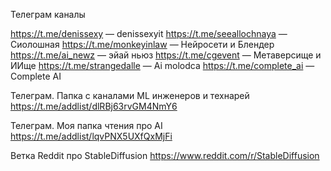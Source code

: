 
Телеграм каналы


https://t.me/denissexy — denissexyit
https://t.me/seeallochnaya — Сиолошная
https://t.me/monkeyinlaw — Нейросети и Блендер
https://t.me/ai_newz — эйай ньюз
https://t.me/cgevent — Метаверсище и ИИще
https://t.me/strangedalle — Ai molodca
https://t.me/complete_ai — Complete AI



Телеграм. Папка с каналами ML инженеров и технарей
https://t.me/addlist/dlRBj63rvGM4NmY6

Телеграм. Моя папка чтения про AI
https://t.me/addlist/lqvPNX5UXfQxMjFi

Ветка Reddit про StableDiffusion
https://www.reddit.com/r/StableDiffusion
